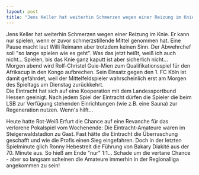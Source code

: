 ```yaml
---
layout: post
title: "Jens Keller hat weiterhin Schmerzen wegen einer Reizung im Knie."
---
```


Jens Keller hat weiterhin Schmerzen wegen einer Reizung im Knie. Er kann nur spielen, wenn er zuvor schmerzstillende Mittel genommen hat. Eine Pause macht laut Willi Reimann aber trotzdem keinen Sinn. Der Abwehrchef soll "so lange spielen wie es geht". Was das jetzt heißt, weiß ich auch nicht... Spielen, bis das Knie ganz kaputt ist aber sicherlich nicht...  
Morgen abend wird Rolf-Christel Guie-Mien zum Qualifikationsspiel für den Afrikacup in den Kongo aufbrechen. Sein Einsatz gegen den 1. FC Köln ist damit gefährdet, weil der Mittelfeldspieler wahrscheinlich erst am Morgen des Spieltags am Dienstag zurückkehrt.  
Die Eintracht hat sich auf eine Kooperation mit dem Landessportbund Hessen geeinigt. Nach jedem Spiel der Eintracht dürfen die Spieler die beim LSB zur Verfügung stehenden Einrichtungen (wie z.B. eine Sauna) zur Regeneration nutzen. Wenn's hilft...  
  
Heute hatte Rot-Weiß Erfurt die Chance auf eine Revanche für das verlorene Pokalspiel vom Wochenende: Die Eintracht-Amateure waren im Steigerwaldstadion zu Gast. Fast hätte die Eintracht die Überraschung geschafft und wie die Profis einen Sieg eingefahren. Doch in der letzten Spielminute glich Ronny Hebestreit die Führung von Bakary Diakité aus der 70. Minute aus. So hieß am Ende "nur" 1:1... Schade um die vertane Chance - aber so langsam scheinen die Amateure immerhin in der Regionalliga angekommen zu sein!
